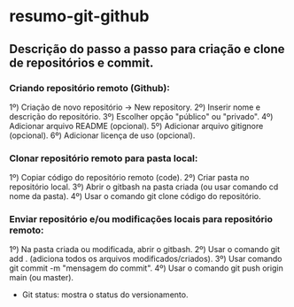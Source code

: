 # resumo-git-github
## Descrição do passo a passo para criação e clone de repositórios e commit.

### Criando repositório remoto (Github):
1º) Criação de novo repositório -> New repository.
2º) Inserir nome e descrição do repositório.
3º) Escolher opção "público" ou "privado".
4º) Adicionar arquivo README (opcional).
5º) Adicionar arquivo gitignore (opcional).
6º) Adicionar licença de uso (opcional).



### Clonar repositório remoto para pasta local:

1º) Copiar código do repositório remoto (code).
2º) Criar pasta no repositório local.
3º) Abrir o gitbash na pasta criada (ou usar comando cd nome da pasta).
4º) Usar o comando git clone código do repositório.


### Enviar repositório e/ou modificações locais para repositório remoto:

1º) Na pasta criada ou modificada, abrir o gitbash.
2º) Usar o comando git add . (adiciona todos os arquivos modificados/criados).
3º) Usar comando git commit -m "mensagem do commit".
4º) Usar o comando git push origin main (ou master).

* Git status: mostra o status do versionamento. 
